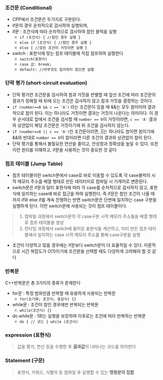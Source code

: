 ### 조건문 (Conditional)
- CPP에서 조건문은 두가지로 구분된다.
- if문의 경우 순차적으로 검사하여 실행되며, 
- if문 : 조건식에 따라 순차적으로 검사하여 참인 블럭을 실행
  - `if (조건식) { //참인 경우 실행 }` 
  - `else if (조건식) { //참인 경우 실행 }`
  - `else { //모든 조건이 거짓이면 실행 }`
- switch : 표현식에 맞는 점프 테이블에 직접 점프하여 실행한다
  - `switch(표현식)`
  - `case 값: break;`
  - `default: //아무것도 일치하지 않으면 실행`


### 단락 평가 (short-circuit evaluation)
- 단락 평가란 조건문을 검사하여 참과 거짓을 판별할 때 앞선 조건에 따라 조건문의 결과가 정해질 때 뒤에 오는 조건은 검사하지 않고 참과 거짓을 결정하는 것이다.
- `if (number==0 && c == 'A')` 라는 조건문이 있을 때 &&는 모두 참이어야 결과적으로 참이 된다. 이는 하나라도 거짓이면 결과는 거짓이 나온다는 의미이다. 이 경우 순서대로 앞에서 조건을 검사할 때 `number == 0`이 거짓이라면, `c == 'A'` 결과와 상관없이 해당 조건문은 거짓이기에 뒤 조건을 검사하지 않는다.
- `if (number==0 || c == 'A')`인 조건문이라면, ||는 하나라도 참이면 참이기에 &&와 반대로 `number == 0`이 참이라면 다른 조건의 결과와 상관없이 참이 된다.
- 단락 평가를 통해서 불필요한 연산을 줄이고, 안성정과 정확성을 높일 수 있다. 또한 이런 원리를 이해하고, if문을 사용하는 것이 중요한 것 같다


### 점프 테이블 (Jump Table)
- 점프 테이블이란 switch문에서 case로 바로 이동할 수 있도록 각 case블럭의 시작 메모리 주소를 배열 형태로 만든 데이터이로 컴파일 시 기계어로 변환된다.
- switch문은 if문과 달리 표현식에 따라 각 case를 순차적으로 검사하지 않고, 표현식에 일치하는 case에 바로 접근을 하여 실행한다. 즉 if문은 참인 조건이 나올 때 까지 if와 else if를 계속 진행하는 반면 switch문은 단번에 일치하는 case 구분을 실행하게 된다. 이런 switch문에 사용되는 것이 점프 테이블이다.
>1. 컴파일 과정에서 switch문의 각 case구분 시작 메모리 주소들을 배열 형태로 점프 테이블을 생성
>2. 런타임 과정에서 switch에 들어온 표현식을 계산하고, 미리 만든 점프 테이블에서 일치하는 case 시작 메모리 주소를 통해 case구분을 실행
- 조건이 다양하고 많을 경우에는 if문보다 switch문이 더 효율적일 수 있다. 이론적으로 시간 복잡도가 $O(1)$이기에 조건문을 선택할 때도 다양하게 고려해야 할 것 같다


### 반복문
C++반복문은 총 3가지의 종류가 존재한다
- for문 : 특정 범위만큼 반복할 때 유용하게 사용되는 반복문
	- `for(초기화; 조건식; 증감식) {}`
- while문 : 조건이 참인 경우에만 반복되는 반복문
	- `while(조건식) {}`
- do while문 : 1회는 실행을 보장하며 이후로는 조건에 따라 반복하는 반복문
	- `do { // 코드 } while (조건식)`


### expression (표현식)
>값을 평가, 연산 등을 수행한 후 **결과값**이 나타나는 코드를 의미한다

### Statement (구문)
>표현식, 키워드, 식별자 등 컴파일 후 실행할 수 있는 **명령문의 집합**

